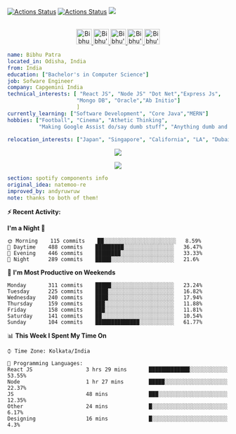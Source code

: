 [![Actions Status](https://github.com/guilyx/guilyx/workflows/wakatime-stats/badge.svg)](https://bot-ptr.netlify.app)
[![Actions Status](https://github.com/guilyx/guilyx/workflows/update-gh-activity/badge.svg)](https://bot-ptr-react.netlify.app)
![](https://visitor-badge.glitch.me/badge?page_id=BibhuPatra.BibhuPatra)

<p align="center">
<br/>
<a href="https://twitter.com/spida_rwin">
  <img alt="Bibhu Ptr | Twitter" width="35px" src="https://image.flaticon.com/icons/svg/2111/2111703.svg" />
</a>
<a href="https://www.linkedin.com/in/erwinlejeune-lkn">
  <img alt="Bibhu's LinkdeIN" width="35px" src="https://image.flaticon.com/icons/svg/2111/2111465.svg" />
</a>
<a href="https://www.facebook.com/bibhuprasad.patra.710">
  <img alt="Bibhu's Facebook" width="35px" src="https://image.flaticon.com/icons/svg/2111/2111342.svg" />
</a>
<a href="https://www.instagram.com/12haters1/">
  <img alt="Bibhu's Instagram" width="35px" src="https://image.flaticon.com/icons/svg/2111/2111421.svg" />
</a>
<a href="https://open.spotify.com/user/31ls4wrgmqts42ihutxzzrrmfro4">
  <img alt="Bibhu's Spotify" width="35px" src="https://image.flaticon.com/icons/svg/2111/2111627.svg" />
</a>
</p>

```yaml
name: Bibhu Patra
located_in: Odisha, India
from: India
education: ["Bachelor's in Computer Science"]
job: Sofware Engineer
company: Capgemini India
technical_interests: [ "React JS", "Node JS" "Dot Net","Express Js", 
                      "Mongo DB", "Oracle","Ab Initio"]
                      ]
currently_learning: ["Software Development", "Core Java","MERN"]
hobbies: ["Football", "Cinema", "Athetic Thinking",
          "Making Google Assist do/say dumb stuff", "Anything dumb and useless"]

relocation_interests: ["Japan", "Singapore", "California", "LA", "Dubai"]
```

<p align="center">
  <img alig src="https://github-profile-trophy.vercel.app/?username=guilyx&column=6&rank=SSS,SS,S,AAA,AA,A,B,C" />
</p>


<p align="center">
  <a href="https://guilyx.vercel.app/api/now-playing?open">
    <!-- Music bars move to the beat and are colored based on the track's happiness, danceability and energy! -->
  </a>
</p>

<p align="center">
  <img src="https://guilyx.vercel.app/api/top-played">
</p>
 
```yaml
section: spotify components info
original_idea: natemoo-re
improved_by: andyruwruw
note: thanks to both of them!
```


**:zap: Recent Activity:**

<!--START_SECTION:waka-->

**I'm a Night 🦉** 

```text
🌞 Morning    115 commits    ██░░░░░░░░░░░░░░░░░░░░░░░   8.59% 
🌆 Daytime    488 commits    █████████░░░░░░░░░░░░░░░░   36.47% 
🌃 Evening    446 commits    ████████░░░░░░░░░░░░░░░░░   33.33% 
🌙 Night      289 commits    █████░░░░░░░░░░░░░░░░░░░░   21.6%

```
📅 **I'm Most Productive on Weekends** 

```text
Monday       311 commits    █████░░░░░░░░░░░░░░░░░░░░   23.24% 
Tuesday      225 commits    ████░░░░░░░░░░░░░░░░░░░░░   16.82% 
Wednesday    240 commits    ████░░░░░░░░░░░░░░░░░░░░░   17.94% 
Thursday     159 commits    ███░░░░░░░░░░░░░░░░░░░░░░   11.88% 
Friday       158 commits    ███░░░░░░░░░░░░░░░░░░░░░░   11.81% 
Saturday     141 commits    ██░░░░░░░░░░░░░░░░░░░░░░░   10.54% 
Sunday       104 commits    ██████████████░░░░░░░░░░░   61.77%

```


📊 **This Week I Spent My Time On** 

```text
⌚︎ Time Zone: Kolkata/India

💬 Programming Languages: 
React JS                 3 hrs 29 mins       █████████████░░░░░░░░░░░░   53.55% 
Node                     1 hr 27 mins        █████░░░░░░░░░░░░░░░░░░░░   22.37% 
JS                       48 mins             ███░░░░░░░░░░░░░░░░░░░░░░   12.35% 
Other                    24 mins             █░░░░░░░░░░░░░░░░░░░░░░░░   6.17% 
Designing                16 mins             █░░░░░░░░░░░░░░░░░░░░░░░░   4.3%

```


<!--END_SECTION:waka-->

